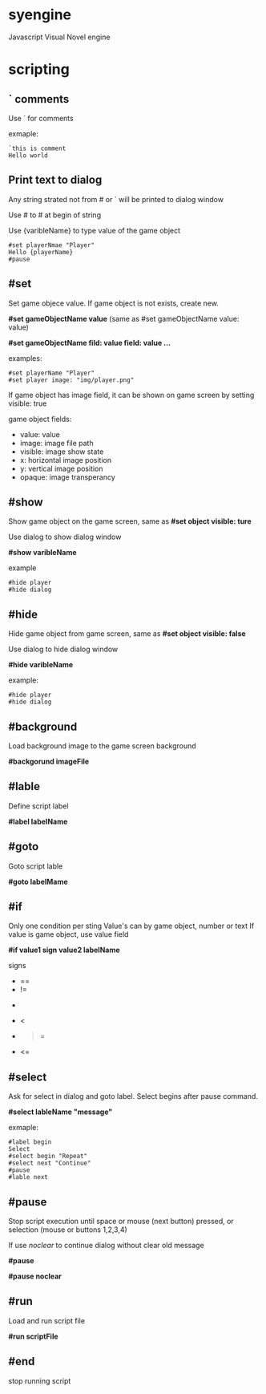 # syengine
Javascript Visual Novel engine

# scripting

## \` comments

Use \` for comments

exmaple:

```
`this is comment
Hello world
```

## Print text to dialog

Any string strated not from # or \` will be printed to dialog window

Use \# to # at begin of string

Use {varibleName} to type value of the game object

```
#set playerNmae "Player"
Hello {playerName}
#pause
```

## #set

Set game objecе value. If game object is not exists, create new.

**#set gameObjectName value** (same as #set gameObjectName value: value)
 
**#set gameObjectName fild: value field: value ...**

examples:
```
#set playerName "Player"
#set player image: "img/player.png"
```

If game object has image field, it can be shown on game screen by setting visible: true

game object fields:

* value: value
* image: image file path
* visible: image show state
* x: horizontal image position
* y: vertical image position
* opaque: image transperancy

## #show

Show game object on the game screen, same as **#set object visible: ture**

Use dialog to show dialog window

**#show varibleName**

example
```
#hide player
#hide dialog
```

## #hide

Hide game object from game screen, same as **#set object visible: false**

Use dialog to hide dialog window

**#hide varibleName**

example:
```
#hide player
#hide dialog
```

## #background

Load background image to the game screen background

**#backgorund imageFile**

## #lable

Define script label

**#label labelName**

## #goto

Goto script lable

**#goto labelMame**

## #if

Only one condition per sting
Value's can by game object, number or text
If value is game object, use value field

**#if value1 sign value2 labelName**

signs

* ==
* !=
* >
* <
* >=
* <=

## #select

Ask for select in dialog and goto label. Select begins after pause command.

**#select lableName "message"**

exmaple:
```
#label begin
Select
#select begin "Repeat"
#select next "Continue"
#pause
#lable next
```

## #pause

Stop script execution until space or mouse (next button) pressed, or selection (mouse or buttons 1,2,3,4)

If use *noclear* to continue dialog without clear old message

**#pause**

**#pause noclear**

## #run

Load and run script file

**#run scriptFile**

## #end

stop running script
